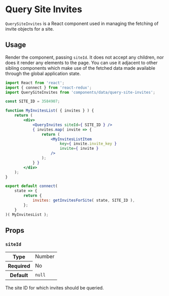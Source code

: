 # Query Site Invites

`QuerySiteInvites` is a React component used in managing the fetching of invite
objects for a site.

## Usage

Render the component, passing `siteId`. It does not accept any children, nor
does it render any elements to the page. You can use it adjacent to other
sibling components which make use of the fetched data made available through
the global application state.

```jsx
import React from 'react';
import { connect } from 'react-redux';
import QuerySiteInvites from 'components/data/query-site-invites';

const SITE_ID = 3584907;

function MyInvitesList( { invites } ) {
	return (
		<div>
			<QueryInvites siteId={ SITE_ID } />
			{ invites.map( invite => {
				return (
					<MyInvitesListItem
						key={ invite.invite_key }
						invite={ invite }
					/>
				);
			} }
		</div>
	);
}

export default connect(
	state => {
		return {
			invites: getInvitesForSite( state, SITE_ID ),
		};
	}
)( MyInvitesList );
```

## Props

### `siteId`

<table>
	<tr><th>Type</th><td>Number</td></tr>
	<tr><th>Required</th><td>No</td></tr>
	<tr><th>Default</th><td><code>null</code></td></tr>
</table>

The site ID for which invites should be queried.
